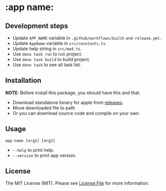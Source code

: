 # :app name:

## Development steps

- Update `APP_NAME` variable in `.github/workflows/build-and-release.yml`.
- Update `AppName` variable in `src/constants.ts`.
- Update help string in `src/mod.ts`.
- Use `deno task run` to run project.
- Use `deno task build` to build project.
- Use `deno task` to see all task list.

## Installation

**NOTE**: Before install this package, you should have this and that.

- Download standalone binary for apple from
  [releases](https://github.com/username/repository/releases).
- Move downloaded file to path
- Or you can download source code and compile on your own.

## Usage

`app-name [arg1] [arg2]`

- `--help` to print help.
- `--version` to print app version.

## License

The MIT License (MIT). Please see [License File](LICENSE) for more information.
